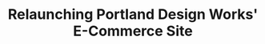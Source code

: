 ---
layout: project
shortname: Portland Design Works
title: Relaunching Portland Design Works' E-Commerce Site
permalink: ridepdw/
images:
  card: work/ridepdw/ridepdw-card.jpg
  hero: work/ridepdw/ridepdw-hero.jpg
  desktop: work/ridepdw/ridepdw-desktop.jpg
  tablet: work/ridepdw/ridepdw-tablet.jpg
  mobile: work/ridepdw/ridepdw-mobile.jpg
client: |
  Portlanders are big fans of bicycles. We love our custom saddles, our bamboo fenders, our Italian leather handlebar grips... Seriously, we're a little obsessive when it comes to eco-friendly commuting. So, when Portland Design Works, a long-time client of ThinkShout, reached out to us to reimagine their e-commerce website, we couldn't have been more excited. Portland Design Works manufactures beautiful bicycle accessories designed for everyday use. In describing their goals for the redesign, they wanted a website that reflected the craftsmanship of their merchandise with strong visuals and and an easy-to-use e-commerce checkout process.
url: http:/www.ridepdw.com
expertise: | 
  - User Experience & Graphic Design
  - Mobile E-Commerce
  - Online Mapping
  - Data migration

components:
  - section:
    title: IA and Design
    column1: |
      Knowing that Portland Design Works needed to quickly relaunch the new website with support for both mobile and tablet devices, we began the project with a rapid prototyping process. First, we developed a series style tiles that explored a variety of graphic design directions. Then, we build responsive, clickable wireframes using the Foundation prototyping framework.
    column2:
  - section:
    title: Implementation
    column1: |
      The success of this project hinged upon our successful execution of a complex data migration from their Drupal 6 e-commerce website to Drupal 7. Once we completed this upgrade, we were able to take advantage of many new tools available in Drupal 7 to develop new features for the website, including a custom store locator with proximity search, and Tumblr integration for easy blogging.
    column2:
results:
  bullet1: 25% increase in sales in the first six months of the site’s re-launch.
  bullet2: 102% increase in sales of The Bird Cage H20 holder in 2013 over the same span of time in 2012.
  bullet3: 47 new dealers added in the seventeen months following the site’s relaunch.
featured: true
published: true
---